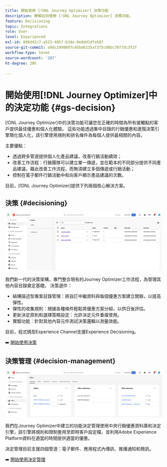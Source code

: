 ```yaml
---
title: 開始使用 [!DNL Journey Optimizer] 決策功能
description: 瞭解如何使用 [!DNL Journey Optimizer] 決策功能。
feature: Decisioning
topic: Integrations
role: User
level: Experienced
exl-id: 008d42c7-a523-4857-b34e-0e8dd1dfa507
source-git-commit: a9dc2998097c45bd6235af3f5c08bc7077dc3f2f
workflow-type: tm+mt
source-wordcount: '287'
ht-degree: 20%

---
```


# 開始使用[!DNL Journey Optimizer]中的決定功能 {#gs-decision}

[!DNL Journey Optimizer]中的決策功能可讓您在正確的時間為所有接觸點的客戶提供最佳優惠和個人化體驗。 這些功能透過集中目錄的行銷優惠和進階決策引擎簡化個人化，該引擎使用規則和排名條件為每個人提供最相關的內容。

主要優點：

* 透過跨多管道提供個人化產品建議，改善行銷活動績效；
* 改善工作流程：行銷團隊可以建立單一傳遞，並在範本的不同部分提供不同產品建議，藉此改善工作流程，而無須建立多個傳遞或行銷活動；
* 控制在電子郵件行銷活動中和向客戶顯示產品建議的次數。

目前，[!DNL Journey Optimizer]提供下列兩個核心解決方案。

## 決策 {#decisioning}

![](assets/gs-decisioning.png)

我們新一代的決策架構，專門整合現有的Journey Optimizer工作流程，為管理其他內容目錄奠定基礎。 決策選件：

* 結構描述型專案目錄管理：將自訂中繼資料與每個優惠方案建立關聯，以提高彈性。
* 彈性的收集規則：根據各種條件輕鬆將優惠方案分組，以供日後評估。
* 更新決定原則和選擇策略設定：允許決定元件重複使用。
* 實驗功能：針對其他內容元件測試決策邏輯以測量效能。

目前，程式碼型Experience Channel支援Experience Decisioning。

➡️ [開始使用決策](../experience-decisioning/gs-experience-decisioning.md)

## 決策管理 {#decision-management}

![](assets/gs-decision-management.png)

我們在Journey Optimizer中建立的功能決定管理使用中央行銷優惠資料庫和決定引擎，該引擎將規則和限制套用至即時客戶設定檔，並利用Adobe Experience Platform資料在適當的時間提供適當的優惠。

決定管理目前支援四個管道：電子郵件、應用程式內傳訊、推播通知和簡訊。

➡️ [開始使用決定管理](../offers/get-started/starting-offer-decisioning.md)
